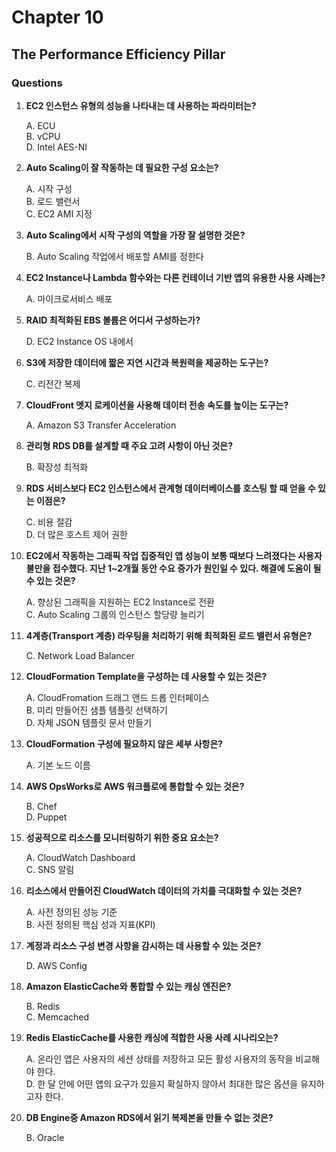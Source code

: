 # Chapter 10

## The Performance Efficiency Pillar

### Questions

1. **EC2 인스턴스 유형의 성능을 나타내는 데 사용하는 파라미터는?**  

    A. ECU  
    B. vCPU  
    D. Intel AES-NI  

1. **Auto Scaling이 잘 작동하는 데 필요한 구성 요소는?**  

    A. 시작 구성  
    B. 로드 밸런서  
    C. EC2 AMI 지정  

1. **Auto Scaling에서 시작 구성의 역할을 가장 잘 설명한 것은?**  

    B. Auto Scaling 작업에서 배포할 AMI를 정한다  

1. **EC2 Instance나 Lambda 함수와는 다른 컨테이너 기반 앱의 유용한 사용 사례는?**  

    A. 마이크로서비스 배포  

1. **RAID 최적화된 EBS 볼륨은 어디서 구성하는가?**  

    D. EC2 Instance OS 내에서  

1. **S3에 저장한 데이터에 짧은 지연 시간과 복원력을 제공하는 도구는?**  

    C. 리전간 복제  

1. **CloudFront 엣지 로케이션을 사용해 데이터 전송 속도를 높이는 도구는?**  

    A. Amazon S3 Transfer Acceleration  

1. **관리형 RDS DB를 설계할 때 주요 고려 사항이 아닌 것은?**  

    B. 확장성 최적화  

1. **RDS 서비스보다 EC2 인스턴스에서 관계형 데이터베이스를 호스팅 할 때 얻을 수 있는 이점은?**  

    C. 비용 절감  
    D. 더 많은 호스트 제어 권한  

1. **EC2에서 작동하는 그래픽 작업 집중적인 앱 성능이 보통 때보다 느려졌다는 사용자 불만을 접수했다. 지난 1~2개월 동안 수요 증가가 원인일 수 있다. 해결에 도움이 될 수 있는 것은?**  

    A. 향상된 그래픽을 지원하는 EC2 Instance로 전환  
    C. Auto Scaling 그룹의 인스턴스 할당량 늘리기  

1. **4계층(Transport 계층) 라우팅을 처리하기 위해 최적화된 로드 밸런서 유형은?**  

    C. Network Load Balancer  

1. **CloudFormation Template을 구성하는 데 사용할 수 있는 것은?**  

    A. CloudFromation 드래그 앤드 드롭 인터페이스  
    B. 미리 만들어진 샘플 템플릿 선택하기  
    D. 자체 JSON 템플릿 문서 만들기  

1. **CloudFormation 구성에 필요하지 않은 세부 사항은?**  

    A. 기본 노드 이름  

1. **AWS OpsWorks로 AWS 워크플로에 통합할 수 있는 것은?**  

    B. Chef  
    D. Puppet  

1. **성공적으로 리소스를 모니터링하기 위한 중요 요소는?**  

    A. CloudWatch Dashboard  
    C. SNS 알림  

1. **리소스에서 만들어진 CloudWatch 데이터의 가치를 극대화할 수 있는 것은?**  

    A. 사전 정의된 성능 기준  
    B. 사전 정의된 핵심 성과 지표(KPI)  

1. **계정과 리소스 구성 변경 사항을 감시하는 데 사용할 수 있는 것은?**  

    D. AWS Config  

1. **Amazon ElasticCache와 통합할 수 있는 캐싱 엔진은?**  

    B. Redis  
    C. Memcached  

1. **Redis ElasticCache를 사용한 캐싱에 적합한 사용 사례 시나리오는?**  

    A. 온라인 앱은 사용자의 세션 상태를 저장하고 모든 활성 사용자의 동작을 비교해야 한다.  
    D. 한 달 안에 어떤 앱의 요구가 있을지 확실하지 않아서 최대한 많은 옵션을 유지하고자 한다.  

1. **DB Engine중 Amazon RDS에서 읽기 복제본을 만들 수 없는 것은?**  

    B. Oracle  
